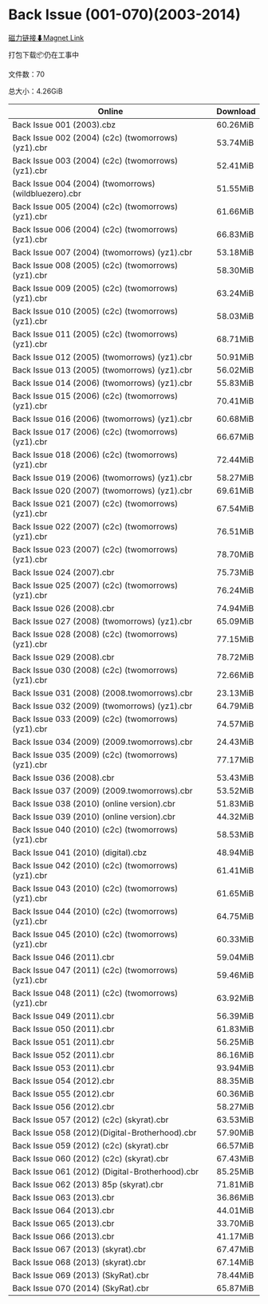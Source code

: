 # Back Issue (001-070)(2003-2014)

[磁力链接⬇Magnet Link](magnet:?xt=urn:btih:6b9c5d73fb0f637a5f6309ea31c3f99bbea787d4&dn=Back%20Issue%20%28001-070%29%282003-2014%29)

打包下载📦仍在工事中

文件数：70

总大小：4.26GiB

Online | Download
--- | ---
Back Issue 001 (2003).cbz | 60.26MiB
Back Issue 002 (2004) (c2c) (twomorrows) (yz1).cbr | 53.74MiB
Back Issue 003 (2004) (c2c) (twomorrows) (yz1).cbr | 52.41MiB
Back Issue 004 (2004) (twomorrows) (wildbluezero).cbr | 51.55MiB
Back Issue 005 (2004) (c2c) (twomorrows) (yz1).cbr | 61.66MiB
Back Issue 006 (2004) (c2c) (twomorrows) (yz1).cbr | 66.83MiB
Back Issue 007 (2004) (twomorrows) (yz1).cbr | 53.18MiB
Back Issue 008 (2005) (c2c) (twomorrows) (yz1).cbr | 58.30MiB
Back Issue 009 (2005) (c2c) (twomorrows) (yz1).cbr | 63.24MiB
Back Issue 010 (2005) (c2c) (twomorrows) (yz1).cbr | 58.03MiB
Back Issue 011 (2005) (c2c) (twomorrows) (yz1).cbr | 68.71MiB
Back Issue 012 (2005) (twomorrows) (yz1).cbr | 50.91MiB
Back Issue 013 (2005) (twomorrows) (yz1).cbr | 56.02MiB
Back Issue 014 (2006) (twomorrows) (yz1).cbr | 55.83MiB
Back Issue 015 (2006) (c2c) (twomorrows) (yz1).cbr | 70.41MiB
Back Issue 016 (2006) (twomorrows) (yz1).cbr | 60.68MiB
Back Issue 017 (2006) (c2c) (twomorrows) (yz1).cbr | 66.67MiB
Back Issue 018 (2006) (c2c) (twomorrows) (yz1).cbr | 72.44MiB
Back Issue 019 (2006) (twomorrows) (yz1).cbr | 58.27MiB
Back Issue 020 (2007) (twomorrows) (yz1).cbr | 69.61MiB
Back Issue 021 (2007) (c2c) (twomorrows) (yz1).cbr | 67.54MiB
Back Issue 022 (2007) (c2c) (twomorrows) (yz1).cbr | 76.51MiB
Back Issue 023 (2007) (c2c) (twomorrows) (yz1).cbr | 78.70MiB
Back Issue 024 (2007).cbr | 75.73MiB
Back Issue 025 (2007) (c2c) (twomorrows) (yz1).cbr | 76.24MiB
Back Issue 026 (2008).cbr | 74.94MiB
Back Issue 027 (2008) (twomorrows) (yz1).cbr | 65.09MiB
Back Issue 028 (2008) (c2c) (twomorrows) (yz1).cbr | 77.15MiB
Back Issue 029 (2008).cbr | 78.72MiB
Back Issue 030 (2008) (c2c) (twomorrows) (yz1).cbr | 72.66MiB
Back Issue 031 (2008) (2008.twomorrows).cbr | 23.13MiB
Back Issue 032 (2009) (twomorrows) (yz1).cbr | 64.79MiB
Back Issue 033 (2009) (c2c) (twomorrows) (yz1).cbr | 74.57MiB
Back Issue 034 (2009) (2009.twomorrows).cbr | 24.43MiB
Back Issue 035 (2009) (c2c) (twomorrows) (yz1).cbr | 77.17MiB
Back Issue 036 (2008).cbr | 53.43MiB
Back Issue 037 (2009) (2009.twomorrows).cbr | 53.52MiB
Back Issue 038 (2010) (online version).cbr | 51.83MiB
Back Issue 039 (2010) (online version).cbr | 44.32MiB
Back Issue 040 (2010) (c2c) (twomorrows) (yz1).cbr | 58.53MiB
Back Issue 041 (2010) (digital).cbz | 48.94MiB
Back Issue 042 (2010) (c2c) (twomorrows) (yz1).cbr | 61.41MiB
Back Issue 043 (2010) (c2c) (twomorrows) (yz1).cbr | 61.65MiB
Back Issue 044 (2010) (c2c) (twomorrows) (yz1).cbr | 64.75MiB
Back Issue 045 (2010) (c2c) (twomorrows) (yz1).cbr | 60.33MiB
Back Issue 046 (2011).cbr | 59.04MiB
Back Issue 047 (2011) (c2c) (twomorrows) (yz1).cbr | 59.46MiB
Back Issue 048 (2011) (c2c) (twomorrows) (yz1).cbr | 63.92MiB
Back Issue 049 (2011).cbr | 56.39MiB
Back Issue 050 (2011).cbr | 61.83MiB
Back Issue 051 (2011).cbr | 56.25MiB
Back Issue 052 (2011).cbr | 86.16MiB
Back Issue 053 (2011).cbr | 93.94MiB
Back Issue 054 (2012).cbr | 88.35MiB
Back Issue 055 (2012).cbr | 60.36MiB
Back Issue 056 (2012).cbr | 58.27MiB
Back Issue 057 (2012) (c2c) (skyrat).cbr | 63.53MiB
Back Issue 058 (2012)(Digital-Brotherhood).cbr | 57.90MiB
Back Issue 059 (2012) (c2c) (skyrat).cbr | 66.57MiB
Back Issue 060 (2012) (c2c) (skyrat).cbr | 67.43MiB
Back Issue 061 (2012) (Digital-Brotherhood).cbr | 85.25MiB
Back Issue 062 (2013) 85p (skyrat).cbr | 71.81MiB
Back Issue 063 (2013).cbr | 36.86MiB
Back Issue 064 (2013).cbr | 44.01MiB
Back Issue 065 (2013).cbr | 33.70MiB
Back Issue 066 (2013).cbr | 41.17MiB
Back Issue 067 (2013) (skyrat).cbr | 67.47MiB
Back Issue 068 (2013) (skyrat).cbr | 67.14MiB
Back Issue 069 (2013) (SkyRat).cbr | 78.44MiB
Back Issue 070 (2014) (SkyRat).cbr | 65.87MiB